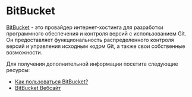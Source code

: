 # BitBucket

[BitBucket](https://bitbucket.com) - это провайдер интернет-хостинга для разработки программного обеспечения и контроля версий с использованием Git. Он предоставляет функциональность распределенного контроля версий и управления исходным кодом Git, а также свои собственные возможности.

Для получения дополнительной информации посетите следующие ресурсы:

- [Как пользоваться BitBucket?](https://bitbucket.org/product/guides)
- [BitBucket Вебсайт](https://bitbucket.com/)
